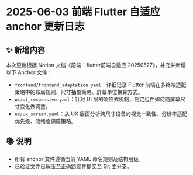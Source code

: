 # 2025-06-03 前端 Flutter 自适应 anchor 更新日志

## ✨ 新增内容

本次更新根据 Notion 文档《前端：flutter前端自适应 20250527》，补充并新增以下 Anchor 文件：

- `frontend/frontend_adaptation.yaml`：详细记录 Flutter 前端在多终端适配策略中的布局规则、尺寸抽象策略、屏幕单位换算方式。
- `ui/ui_responsive.yaml`：针对 UI 层的响应式机制，制定组件如何随屏幕尺寸变化做调整。
- `ux/ux_screen.yaml`：从 UX 层面分析跨尺寸设备的视觉一致性、分辨率适配优先级、流畅度保障策略。

## 📚 说明

- 所有 anchor 文件遵循当前 YAML 命名规则及结构层级。
- 已验证文件已解压至正确路径并提交至 Git 主分支。
